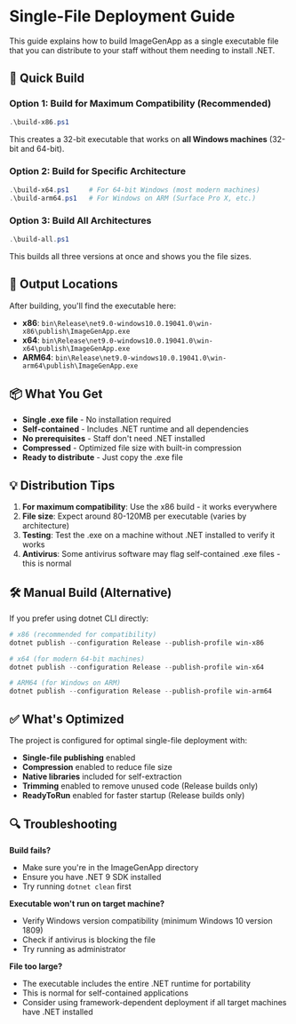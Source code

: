 # Single-File Deployment Guide

This guide explains how to build ImageGenApp as a single executable file that you can distribute to your staff without them needing to install .NET.

## 🚀 Quick Build

### Option 1: Build for Maximum Compatibility (Recommended)
```powershell
.\build-x86.ps1
```
This creates a 32-bit executable that works on **all Windows machines** (32-bit and 64-bit).

### Option 2: Build for Specific Architecture
```powershell
.\build-x64.ps1     # For 64-bit Windows (most modern machines)
.\build-arm64.ps1   # For Windows on ARM (Surface Pro X, etc.)
```

### Option 3: Build All Architectures
```powershell
.\build-all.ps1
```
This builds all three versions at once and shows you the file sizes.

## 📁 Output Locations

After building, you'll find the executable here:
- **x86**: `bin\Release\net9.0-windows10.0.19041.0\win-x86\publish\ImageGenApp.exe`
- **x64**: `bin\Release\net9.0-windows10.0.19041.0\win-x64\publish\ImageGenApp.exe`
- **ARM64**: `bin\Release\net9.0-windows10.0.19041.0\win-arm64\publish\ImageGenApp.exe`

## 📦 What You Get

- **Single .exe file** - No installation required
- **Self-contained** - Includes .NET runtime and all dependencies
- **No prerequisites** - Staff don't need .NET installed
- **Compressed** - Optimized file size with built-in compression
- **Ready to distribute** - Just copy the .exe file

## 💡 Distribution Tips

1. **For maximum compatibility**: Use the x86 build - it works everywhere
2. **File size**: Expect around 80-120MB per executable (varies by architecture)
3. **Testing**: Test the .exe on a machine without .NET installed to verify it works
4. **Antivirus**: Some antivirus software may flag self-contained .exe files - this is normal

## 🛠️ Manual Build (Alternative)

If you prefer using dotnet CLI directly:

```powershell
# x86 (recommended for compatibility)
dotnet publish --configuration Release --publish-profile win-x86

# x64 (for modern 64-bit machines)
dotnet publish --configuration Release --publish-profile win-x64

# ARM64 (for Windows on ARM)
dotnet publish --configuration Release --publish-profile win-arm64
```

## ✅ What's Optimized

The project is configured for optimal single-file deployment with:
- **Single-file publishing** enabled
- **Compression** enabled to reduce file size
- **Native libraries** included for self-extraction
- **Trimming** enabled to remove unused code (Release builds only)
- **ReadyToRun** enabled for faster startup (Release builds only)

## 🔍 Troubleshooting

**Build fails?**
- Make sure you're in the ImageGenApp directory
- Ensure you have .NET 9 SDK installed
- Try running `dotnet clean` first

**Executable won't run on target machine?**
- Verify Windows version compatibility (minimum Windows 10 version 1809)
- Check if antivirus is blocking the file
- Try running as administrator

**File too large?**
- The executable includes the entire .NET runtime for portability
- This is normal for self-contained applications
- Consider using framework-dependent deployment if all target machines have .NET installed
